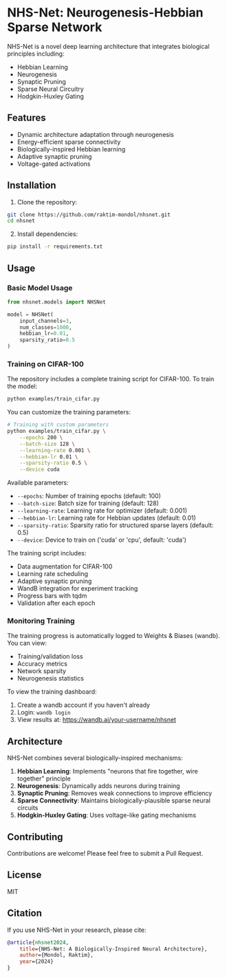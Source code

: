 # NHS-Net: Neurogenesis-Hebbian Sparse Network

NHS-Net is a novel deep learning architecture that integrates biological principles including:
- Hebbian Learning
- Neurogenesis
- Synaptic Pruning
- Sparse Neural Circuitry
- Hodgkin-Huxley Gating

## Features
- Dynamic architecture adaptation through neurogenesis
- Energy-efficient sparse connectivity
- Biologically-inspired Hebbian learning
- Adaptive synaptic pruning
- Voltage-gated activations

## Installation

1. Clone the repository:
```bash
git clone https://github.com/raktim-mondol/nhsnet.git
cd nhsnet
```

2. Install dependencies:
```bash
pip install -r requirements.txt
```

## Usage

### Basic Model Usage
```python
from nhsnet.models import NHSNet

model = NHSNet(
    input_channels=3,
    num_classes=1000,
    hebbian_lr=0.01,
    sparsity_ratio=0.5
)
```

### Training on CIFAR-100

The repository includes a complete training script for CIFAR-100. To train the model:

```bash
python examples/train_cifar.py
```

You can customize the training parameters:

```bash
# Training with custom parameters
python examples/train_cifar.py \
    --epochs 200 \
    --batch-size 128 \
    --learning-rate 0.001 \
    --hebbian-lr 0.01 \
    --sparsity-ratio 0.5 \
    --device cuda
```

Available parameters:
- `--epochs`: Number of training epochs (default: 100)
- `--batch-size`: Batch size for training (default: 128)
- `--learning-rate`: Learning rate for optimizer (default: 0.001)
- `--hebbian-lr`: Learning rate for Hebbian updates (default: 0.01)
- `--sparsity-ratio`: Sparsity ratio for structured sparse layers (default: 0.5)
- `--device`: Device to train on ('cuda' or 'cpu', default: 'cuda')

The training script includes:
- Data augmentation for CIFAR-100
- Learning rate scheduling
- Adaptive synaptic pruning
- WandB integration for experiment tracking
- Progress bars with tqdm
- Validation after each epoch

### Monitoring Training

The training progress is automatically logged to Weights & Biases (wandb). You can view:
- Training/validation loss
- Accuracy metrics
- Network sparsity
- Neurogenesis statistics

To view the training dashboard:
1. Create a wandb account if you haven't already
2. Login: `wandb login`
3. View results at: https://wandb.ai/your-username/nhsnet

## Architecture
NHS-Net combines several biologically-inspired mechanisms:

1. **Hebbian Learning**: Implements "neurons that fire together, wire together" principle
2. **Neurogenesis**: Dynamically adds neurons during training
3. **Synaptic Pruning**: Removes weak connections to improve efficiency
4. **Sparse Connectivity**: Maintains biologically-plausible sparse neural circuits
5. **Hodgkin-Huxley Gating**: Uses voltage-like gating mechanisms

## Contributing
Contributions are welcome! Please feel free to submit a Pull Request.

## License
MIT

## Citation
If you use NHS-Net in your research, please cite:
```bibtex
@article{nhsnet2024,
    title={NHS-Net: A Biologically-Inspired Neural Architecture},
    author={Mondol, Raktim},
    year={2024}
}
```
